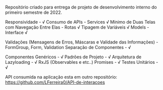 Repositório criado para entrega de projeto de desenvolvimento interno do primeiro semestre de 2022.


Responsividade - √
Consumo de APIs - Services √
Mínimo de Duas Telas com Navegação Entre Elas - Rotas √
Tipagem de Variáveis √
Models - Interface √

Validações (Mensagens de Erros, Máscaras e Validade das Informações) - FormGroup, Form, Validation
Separação de Componentes - √

Componentes Genéricos - √
Padrões de Projeto - √
Arquitetura de Lazyloading - √
RxJS (Observables e etc..)
Promises - √
Testes Unitários - √

API consumida na aplicação esta em outro repositório:
https://github.com/LFerreira0/API-de-interacoes
